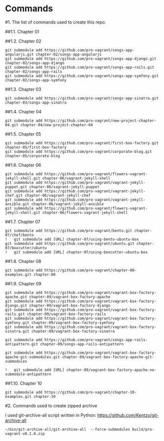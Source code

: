 Commands
========

#1. The list of commands used to create this repo.

##1.1. Chapter 01

##1.2. Chapter 02

    git submodule add https://github.com/pro-vagrant/songs-app-angularjs.git chapter-02/songs-app-angularjs
    git submodule add https://github.com/pro-vagrant/songs-app-django.git chapter-02/songs-app-django
    git submodule add https://github.com/pro-vagrant/songs-app-rails.git chapter-02/songs-app-rails
    git submodule add https://github.com/pro-vagrant/songs-app-symfony.git chapter-02/songs-app-symfony

##1.3. Chapter 03

    git submodule add https://github.com/pro-vagrant/songs-app-sinatra.git chapter-03/songs-app-sinatra

##1.4. Chapter 04

    git submodule add https://github.com/pro-vagrant/new-project-chapter-04.git chapter-04/new-project-chapter-04

##1.5. Chapter 05

    git submodule add https://github.com/pro-vagrant/first-box-factory.git chapter-05/first-box-factory
    git submodule add https://github.com/pro-vagrant/corporate-blog.git chapter-05/corporate-blog

##1.6. Chapter 06

    git submodule add https://github.com/pro-vagrant/flowers-vagrant-jekyll-shell.git chapter-06/vagrant-jekyll-shell
    git submodule add https://github.com/pro-vagrant/vagrant-jekyll-puppet.git chapter-06/vagrant-jekyll-puppet
    git submodule add https://github.com/pro-vagrant/vagrant-jekyll-chef.git chapter-06/vagrant-jekyll-chef
    git submodule add https://github.com/pro-vagrant/vagrant-jekyll-ansible.git chapter-06/vagrant-jekyll-ansible
    git submodule add https://github.com/pro-vagrant/flowers-vagrant-jekyll-shell.git chapter-06/flowers-vagrant-jekyll-shell

##1.7. Chapter 07

    git submodule add https://github.com/pro-vagrant/bento.git chapter-07/chef/bento
    !   git submodule add [URL] chapter-07/using-bento-ubuntu-box
    git submodule add https://github.com/pro-vagrant/ubuntu.git chapter-07/boxcutter/ubuntu
    !   git submodule add [URL] chapter-07/using-boxcutter-ubuntu-box

##1.8. Chapter 08

    git submodule add https://github.com/pro-vagrant/chapter-08-examples.git chapter-08

##1.9. Chapter 09

    git submodule add https://github.com/pro-vagrant/vagrant-box-factory-apache.git chapter-09/vagrant-box-factory-apache
    git submodule add https://github.com/pro-vagrant/vagrant-box-factory-django.git chapter-09/vagrant-box-factory-django
    git submodule add https://github.com/pro-vagrant/vagrant-box-factory-rails.git chapter-09/vagrant-box-factory-rails
    git submodule add https://github.com/pro-vagrant/vagrant-box-factory-symfony.git chapter-09/vagrant-box-factory-symfony
    git submodule add https://github.com/pro-vagrant/vagrant-box-factory-sinatra.git chapter-09/vagrant-box-factory-sinatra

    git submodule add https://github.com/pro-vagrant/songs-app-rails-antipattern.git chapter-09/songs-app-rails-antipattern

    git submodule add https://github.com/pro-vagrant/vagrant-box-factory-apache-git-submodules.git chapter-09/vagrant-box-factory-apache-git-submodules

    !   git submodule add [URL] chapter-09/vagrant-box-factory-apache-no-submodule-antipattern

##1.10. Chapter 10

    git submodule add https://github.com/pro-vagrant/chapter-10-examples.git chapter-10

#2. Commands used to create zipped archive

I used git-archive-all script written in Python: https://github.com/Kentzo/git-archive-all

    ~/bin/git-archive-all/git-archive-all  --force-submodules build/pro-vagrant-v0.1.0.zip
